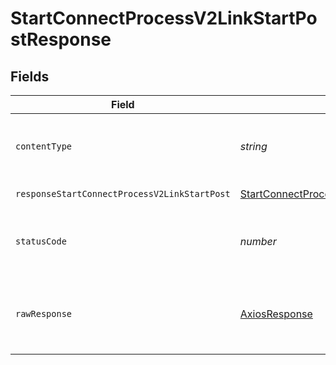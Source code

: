 # StartConnectProcessV2LinkStartPostResponse


## Fields

| Field                                                                                                                                                                                   | Type                                                                                                                                                                                    | Required                                                                                                                                                                                | Description                                                                                                                                                                             |
| --------------------------------------------------------------------------------------------------------------------------------------------------------------------------------------- | --------------------------------------------------------------------------------------------------------------------------------------------------------------------------------------- | --------------------------------------------------------------------------------------------------------------------------------------------------------------------------------------- | --------------------------------------------------------------------------------------------------------------------------------------------------------------------------------------- |
| `contentType`                                                                                                                                                                           | *string*                                                                                                                                                                                | :heavy_check_mark:                                                                                                                                                                      | HTTP response content type for this operation                                                                                                                                           |
| `responseStartConnectProcessV2LinkStartPost`                                                                                                                                            | [StartConnectProcessV2LinkStartPostResponseStartConnectProcessV2LinkStartPost](../../models/operations/startconnectprocessv2linkstartpostresponsestartconnectprocessv2linkstartpost.md) | :heavy_minus_sign:                                                                                                                                                                      | Successful Response                                                                                                                                                                     |
| `statusCode`                                                                                                                                                                            | *number*                                                                                                                                                                                | :heavy_check_mark:                                                                                                                                                                      | HTTP response status code for this operation                                                                                                                                            |
| `rawResponse`                                                                                                                                                                           | [AxiosResponse](https://axios-http.com/docs/res_schema)                                                                                                                                 | :heavy_minus_sign:                                                                                                                                                                      | Raw HTTP response; suitable for custom response parsing                                                                                                                                 |
